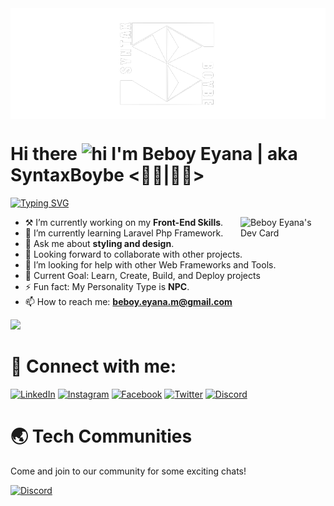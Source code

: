<img alt="banner" align="center" width="100%" height="1%" src="./image/banner.png"/>

<h1>Hi there <img src="https://user-images.githubusercontent.com/1303154/88677602-1635ba80-d120-11ea-84d8-d263ba5fc3c0.gif" width="28px" height="28px" alt="hi"> I'm Beboy Eyana | aka SyntaxBoybe <👨‍💻|👨‍🌾> </h1>

[![Typing SVG](https://readme-typing-svg.demolab.com?font=Fira+Code&weight=600&pause=700&color=FF10F0&vCenter=true&width=685&height=20&lines=I'm+a+Information+Technology+Student+and+self-taught+dev;Aspiring+Web+Developer+from+the+Philippines.;~+Cogito,+ergu+sum)](https://git.io/typing-svg)

<a href="https://app.daily.dev/SyntaxBoybe"><img align="right" src="https://api.daily.dev/devcards/e091829a9dfd42a19fe5adae100780ed.png?r=s5b" width="27%" alt="Beboy Eyana's Dev Card"/></a>

-   ⚒ I’m currently working on my **Front-End Skills**.
-   🌱 I’m currently learning Laravel Php Framework.
-   💬 Ask me about **styling and design**.
-   🤝 Looking forward to collaborate with other projects.
-   🤔 I’m looking for help with other Web Frameworks and Tools.
-   🎯 Current Goal: Learn, Create, Build, and Deploy projects
-   ⚡ Fun fact: My Personality Type is **NPC**.
-   📫 How to reach me: **beboy.eyana.m@gmail.com**

![](https://komarev.com/ghpvc/?username=syntaxboybe&label=Profile%20views&color=0e75b6&style=flat)

# 🔗 Connect with me:

[![LinkedIn](https://img.shields.io/badge/syntaxboybe-0077B5?&logo=linkedin&logoColor=white)](https://www.linkedin.com/in/syntaxboybe)
[![Instagram](https://img.shields.io/badge/syntaxboybe-E4405F?&logo=instagram&logoColor=white)](https://www.instagram.com/syntaxboybe)
[![Facebook](https://img.shields.io/badge/syntaxboybe-2374E1?logo=facebook&logoColor=white)](https://www.facebook.com/syntaxboybe)
[![Twitter](https://img.shields.io/badge/syntaxboybe-1DA1F2?&logo=twitter&logoColor=white)](https://twitter.com/syntaxboybe)
[![Discord](https://img.shields.io/badge/<SyntaxBoybe>-%237289DA.svg?logo=discord&logoColor=white)](https://discordapp.com/users/831106489141428275)

# 🌏 Tech Communities

Come and join to our community for some exciting chats!

[![Discord](https://img.shields.io/badge/Daedalus-%237289DA.svg?logo=discord&logoColor=white)](https://discord.gg/daedalusdev) 


<!-- #### Top Technologies:

<!---[![My Skills](https://skillicons.dev/icons?i=neovim)](https://skillicons.dev)-->
